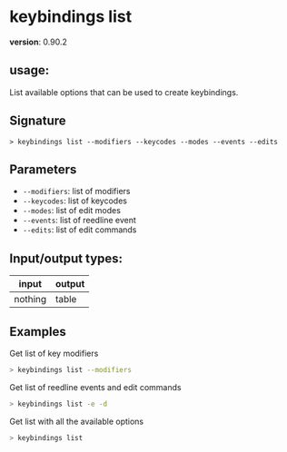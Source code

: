 # keybindings list

**version**: 0.90.2

## **usage**:

List available options that can be used to create keybindings.

## Signature

`> keybindings list --modifiers --keycodes --modes --events --edits`

## Parameters

- `--modifiers`: list of modifiers
- `--keycodes`: list of keycodes
- `--modes`: list of edit modes
- `--events`: list of reedline event
- `--edits`: list of edit commands

## Input/output types:

| input   | output |
| ------- | ------ |
| nothing | table  |

## Examples

Get list of key modifiers

```bash
> keybindings list --modifiers
```

Get list of reedline events and edit commands

```bash
> keybindings list -e -d
```

Get list with all the available options

```bash
> keybindings list
```
